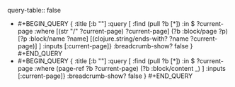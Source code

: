 query-table:: false

- #+BEGIN_QUERY
  {
  :title [:b ""]
  :query [
   :find (pull ?b [*])
         :in $ ?current-page
         :where
         [(str "/" ?current-page) ?current-page]
         (?b :block/page ?p)
         [?p :block/name ?name]
         [(clojure.string/ends-with? ?name ?current-page)]
  ]
  :inputs [:current-page]}
  :breadcrumb-show? false
  }
  #+END_QUERY
- #+BEGIN_QUERY
  {
  :title [:b ""]
  :query [
   :find (pull ?b [*])
         :in $ ?current-page
         :where
         (page-ref ?b ?current-page)
         (?b :block/content _)
  ]
  :inputs [:current-page]}
  :breadcrumb-show? false
  }
  #+END_QUERY